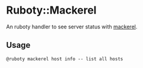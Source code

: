 # Ruboty::Mackerel
An ruboty handler to see server status with [mackerel](https://mackerel.io/).

## Usage
```
@ruboty mackerel host info -- list all hosts
```
